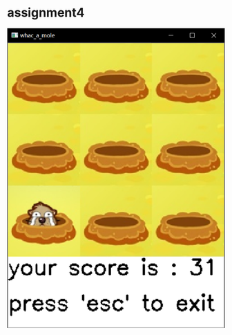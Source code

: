# assignment4
![alt text](https://github.com/ophwsjtu18/ohw20f/blob/main/wdk/assignment/4/result.png)  
